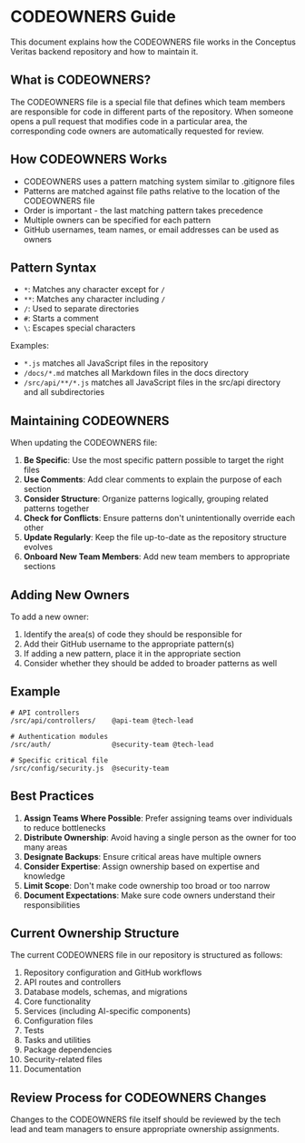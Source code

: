 # CODEOWNERS Guide

This document explains how the CODEOWNERS file works in the Conceptus Veritas backend repository and how to maintain it.

## What is CODEOWNERS?

The CODEOWNERS file is a special file that defines which team members are responsible for code in different parts of the repository. When someone opens a pull request that modifies code in a particular area, the corresponding code owners are automatically requested for review.

## How CODEOWNERS Works

- CODEOWNERS uses a pattern matching system similar to .gitignore files
- Patterns are matched against file paths relative to the location of the CODEOWNERS file
- Order is important - the last matching pattern takes precedence
- Multiple owners can be specified for each pattern
- GitHub usernames, team names, or email addresses can be used as owners

## Pattern Syntax

- `*`: Matches any character except for `/`
- `**`: Matches any character including `/`
- `/`: Used to separate directories
- `#`: Starts a comment
- `\`: Escapes special characters

Examples:
- `*.js` matches all JavaScript files in the repository
- `/docs/*.md` matches all Markdown files in the docs directory
- `/src/api/**/*.js` matches all JavaScript files in the src/api directory and all subdirectories

## Maintaining CODEOWNERS

When updating the CODEOWNERS file:

1. **Be Specific**: Use the most specific pattern possible to target the right files
2. **Use Comments**: Add clear comments to explain the purpose of each section
3. **Consider Structure**: Organize patterns logically, grouping related patterns together
4. **Check for Conflicts**: Ensure patterns don't unintentionally override each other
5. **Update Regularly**: Keep the file up-to-date as the repository structure evolves
6. **Onboard New Team Members**: Add new team members to appropriate sections

## Adding New Owners

To add a new owner:

1. Identify the area(s) of code they should be responsible for
2. Add their GitHub username to the appropriate pattern(s)
3. If adding a new pattern, place it in the appropriate section
4. Consider whether they should be added to broader patterns as well

## Example

```
# API controllers
/src/api/controllers/    @api-team @tech-lead

# Authentication modules
/src/auth/               @security-team @tech-lead

# Specific critical file
/src/config/security.js  @security-team
```

## Best Practices

1. **Assign Teams Where Possible**: Prefer assigning teams over individuals to reduce bottlenecks
2. **Distribute Ownership**: Avoid having a single person as the owner for too many areas
3. **Designate Backups**: Ensure critical areas have multiple owners
4. **Consider Expertise**: Assign ownership based on expertise and knowledge
5. **Limit Scope**: Don't make code ownership too broad or too narrow
6. **Document Expectations**: Make sure code owners understand their responsibilities

## Current Ownership Structure

The current CODEOWNERS file in our repository is structured as follows:

1. Repository configuration and GitHub workflows
2. API routes and controllers
3. Database models, schemas, and migrations
4. Core functionality
5. Services (including AI-specific components)
6. Configuration files
7. Tests
8. Tasks and utilities
9. Package dependencies
10. Security-related files
11. Documentation

## Review Process for CODEOWNERS Changes

Changes to the CODEOWNERS file itself should be reviewed by the tech lead and team managers to ensure appropriate ownership assignments. 